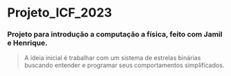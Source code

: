 # Projeto_ICF_2023

### Projeto para introdução a computação a física, feito com Jamil e Henrique.


> A ideia inicial é trabalhar com um sistema de estrelas binárias buscando entender e programar seus comportamentos simplificados.
